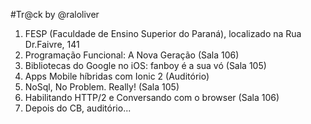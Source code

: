 #Tr@ck by @raloliver

1. FESP (Faculdade de Ensino Superior do Paraná), localizado na Rua Dr.Faivre, 141
1. Programação Funcional: A Nova Geração (Sala 106)
1. Bibliotecas do Google no iOS: fanboy é a sua vó (Sala 105)
1. Apps Mobile híbridas com Ionic 2 (Auditório)
1. NoSql, No Problem. Really! (Sala 105)
1. Habilitando HTTP/2 e Conversando com o browser (Sala 106)
1. Depois do CB, auditório...
